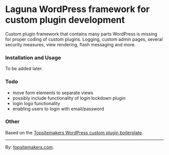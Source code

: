 # Laguna WordPress framework for custom plugin development

Custom plugin framework that contains many parts WordPress is missing for
proper coding of custom plugins. Logging, custom admin pages, several security
measures, view rendering, flash messaging and more.

### Installation and Usage

To be added later.

### Todo

- move form elements to separate views
- possibly include functionality of login lockdown plugin
- login logo functionality
- enabling users to login with email/password

### Other

Based on the [Topsitemakers WordPress custom plugin boilerplate](https://github.com/topsitemakers/wordpresspluginoopboilerplate).

<hr>

By: [topsitemakers.com](http://www.topsitemakers.com).
